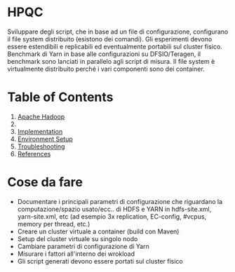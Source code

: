 # HPQC
Sviluppare degli script, che in base ad un file di configurazione, configurano il file system distribuito (esistono dei comandi). Gli esperimenti devono essere estendibili e replicabili ed eventualmente portabili sul cluster fisico.
Benchmark di Yarn in base alle configurazioni su DFSIO/Teragen, il benchmark sono lanciati in parallelo agli script di misura.
Il file system è virtualmente distribuito perché i vari componenti sono dei container.


# Table of Contents
1. [Apache Hadoop](Hadoop.md)
1. [](Parameters.md)
1. [Implementation](Implementation.md)
1. [Environment Setup](Setup.md)
1. [Troubleshooting](Troubleshooting.md)
1. [References](References.md)

# Cose da fare
* Documentare i principali parametri di configurazione che riguardano la computazione/spazio usato/ecc.. di HDFS e YARN in hdfs-site.xml, yarn-site.xml, etc (ad esempio 3x replication, EC-config, #vcpus, memory per thread, etc.)
* Creare un cluster virtuale a container (build con Maven)
* Setup del cluster virtuale su singolo nodo
* Cambiare parametri di configurazione di Yarn
* Misurare i fattori all'interno dei wrokload
* Gli script generati devono essere portati sul cluster fisico









